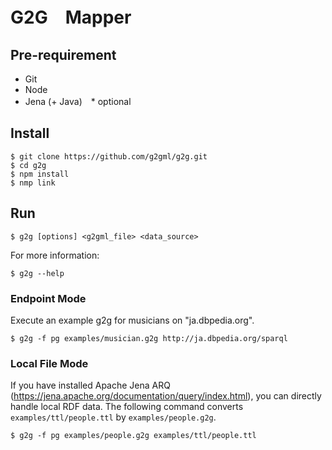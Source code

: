 # G2G　Mapper

## Pre-requirement

* Git
* Node
* Jena (+ Java)　* optional

## Install

    $ git clone https://github.com/g2gml/g2g.git
    $ cd g2g
    $ npm install
    $ nmp link

## Run

    $ g2g [options] <g2gml_file> <data_source>

For more information:

    $ g2g --help

### Endpoint Mode

Execute an example g2g for musicians on "ja.dbpedia.org".

    $ g2g -f pg examples/musician.g2g http://ja.dbpedia.org/sparql

### Local File Mode

If you have installed Apache Jena ARQ (https://jena.apache.org/documentation/query/index.html), you can directly handle local RDF data.
The following command converts ```examples/ttl/people.ttl``` by ```examples/people.g2g```.

    $ g2g -f pg examples/people.g2g examples/ttl/people.ttl
